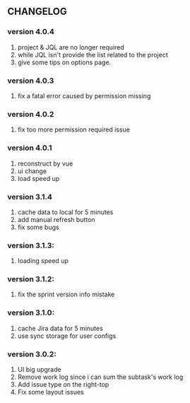 ## CHANGELOG

### version 4.0.4
  1. project & JQL are no longer required
  2. while JQL isn't provide the list related to the project
  3. give some tips on options page.

### version 4.0.3
  1. fix a fatal error caused by permission missing

### version 4.0.2
  1. fix too more permission required issue

### version 4.0.1
  1. reconstruct by vue 
  2. ui change
  3. load speed up

### version 3.1.4
  1. cache data to local for 5 minutes
  2. add manual refresh button
  3. fix some bugs

### version 3.1.3:
  1. loading speed up

### version 3.1.2:
  1. fix the sprint version info mistake

### version 3.1.0:
  1. cache Jira data for 5 minutes
  2. use sync storage for user configs

### version 3.0.2:
  1. UI big upgrade
  2. Remove work log since i can sum the subtask's work log
  3. Add issue type on the right-top
  4. Fix some layout issues 